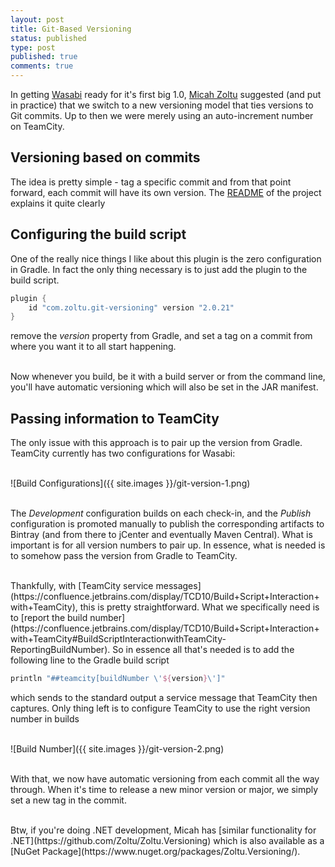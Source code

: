 ```yaml
---
layout: post
title: Git-Based Versioning
status: published
type: post
published: true
comments: true
---
```


In getting [Wasabi](https://github.com/wasabifx/wasabi) ready for it's first big 1.0,  [Micah Zoltu](https://github.com/Zoltu) suggested (and put in practice) that we switch to a new versioning model that ties versions to Git commits. 
Up to then we were merely using an auto-increment number on TeamCity. 

## Versioning based on commits

The idea is pretty simple - tag a specific commit and from that point forward, each commit will have its own version. The [README](https://github.com/Zoltu/Gradle.Plugin.Versioning) of the project explains it quite clearly

## Configuring the build script

One of the really nice things I like about this plugin is the zero configuration in Gradle. In fact the only thing necessary is to just add the plugin to the build script.

```groovy
plugin {
    id "com.zoltu.git-versioning" version "2.0.21"
}
```    

remove the *version* property from Gradle, and set a tag on a commit from where you want it to all start happening. 

<br/>
Now whenever you build, be it with a build server or from the command line, you'll have automatic versioning which will also be set in the JAR manifest.

## Passing information to TeamCity

The only issue with this approach is to pair up the version from Gradle. TeamCity currently has two configurations for Wasabi:


<br/>
![Build Configurations]({{ site.images }}/git-version-1.png)
<br/>
<br/>


The *Development* configuration builds on each check-in, and the *Publish* configuration is promoted manually to publish the corresponding artifacts to Bintray (and from there to jCenter and eventually Maven Central).
What is important is for all version numbers to pair up. In essence, what is needed is to somehow pass the version from Gradle to TeamCity. 

<br/>
Thankfully, with [TeamCity service messages](https://confluence.jetbrains.com/display/TCD10/Build+Script+Interaction+with+TeamCity), this is pretty straightforward. What we specifically need is to [report the build number](https://confluence.jetbrains.com/display/TCD10/Build+Script+Interaction+with+TeamCity#BuildScriptInteractionwithTeamCity-ReportingBuildNumber).
So in essence all that's needed is to add the following line to the Gradle build script


```groovy
println "##teamcity[buildNumber \'${version}\']"
```

which sends to the standard output a service message that TeamCity then captures. Only thing left is to configure TeamCity to use the right version number 
in builds

<br/>
![Build Number]({{ site.images }}/git-version-2.png)
<br/>
<br/>


With that, we now have automatic versioning from each commit all the way through. When it's time to release a new minor version or major, we simply set a new 
tag in the commit. 

<br/>
Btw, if you're doing .NET development, Micah has [similar functionality for .NET](https://github.com/Zoltu/Zoltu.Versioning) which is also available as a [NuGet Package](https://www.nuget.org/packages/Zoltu.Versioning/).









